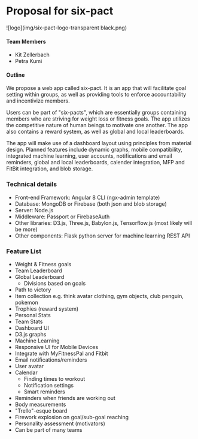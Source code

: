 # Proposal for six-pact

![logo](img/six-pact-logo-transparent black.png)


#### Team Members
- Kit Zellerbach
- Petra Kumi

#### Outline
We propose a web app called six-pact. It is an app that will facilitate goal setting within groups, as well as providing tools
to enforce accountability and incentivize members.

Users can be part of "six-pacts", which are essentially groups containing members who are striving for weight loss or 
fitness goals. The app utilizes the competitive nature of human beings to motivate one another. The app also contains a reward
system, as well as global and local leaderboards.

The app will make use of a dashboard layout using principles from material design. Planned features include dynamic graphs,
mobile compatibility, integrated machine learning, user accounts, notifications and email reminders, global and local leaderboards,
calender integration, MFP and FitBit integration, and blob storage.


### Technical details
- Front-end Framework: Angular 8 CLI (ngx-admin template)
- Database: MongoDB or Firebase (both json and blob storage)
- Server: Node.js
- Middleware: Passport or FirebaseAuth
- Other libraries: D3.js, Three.js, Babylon.js, Tensorflow.js (most likely will be more)
- Other components: Flask python server for machine learning REST API


### Feature List

- Weight & Fitness goals
- Team Leaderboard
- Global Leaderboard
    - Divisions based on goals
- Path to victory
- Item collection e.g. think avatar clothing, gym objects, club penguin, pokemon
- Trophies (reward system)
- Personal Stats
- Team Stats
- Dashboard UI
- D3.js graphs
- Machine Learning
- Responsive UI for Mobile Devices
- Integrate with MyFitnessPal and Fitbit
- Email notifications/reminders
- User avatar
- Calendar
    - Finding times to workout
    - Notification settings
    - Smart reminders
- Reminders when friends are working out
- Body measurements
- "Trello"-esque board
- Firework explosion on goal/sub-goal reaching
- Personality assessment (motivators)
- Can be part of many teams
